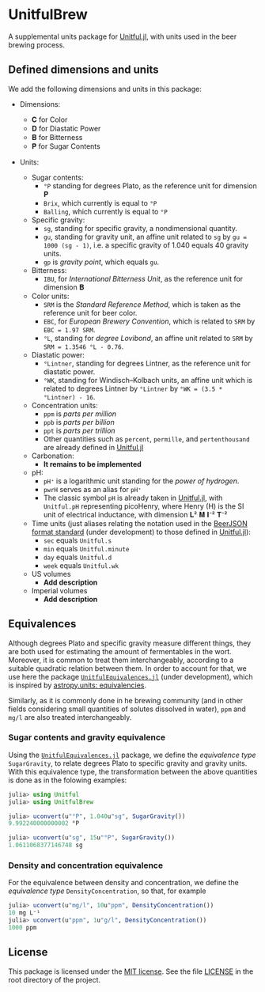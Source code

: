 # UnitfulBrew

A supplemental units package for [Unitful.jl](https://github.com/PainterQubits/Unitful.jl), with units used in the beer brewing process.

## Defined dimensions and units

We add the following dimensions and units in this package:

- Dimensions:
  - 𝐂 for Color
  - 𝐃 for Diastatic Power
  - 𝐁 for Bitterness
  - 𝐏 for Sugar Contents

- Units:
  - Sugar contents:
    - `°P` standing for degrees Plato, as the reference unit for dimension 𝐏
    - `Brix`, which currently is equal to `°P`
    - `Balling`, which currently is equal to `°P`
  - Specific gravity:
    - `sg`, standing for specific gravity, a nondimensional quantity.
    - `gu`, standing for gravity unit, an affine unit related to `sg` by `gu = 1000 (sg - 1)`, i.e. a specific gravity of 1.040 equals 40 gravity units.
    - `gp` is *gravity point*, which equals `gu`.
  - Bitterness:
    - `IBU`, for *International Bitterness Unit*, as the reference unit for dimension 𝐁
  - Color units:
    - `SRM` is the *Standard Reference Method*, which is taken as the reference unit for beer color.
    - `EBC`, for *European Brewery Convention*, which is related to `SRM` by `EBC = 1.97 SRM`.
    - `°L`, standing for *degree Lovibond*, an affine unit related to `SRM` by `SRM = 1.3546 °L - 0.76`.
  - Diastatic power:
    - `°Lintner`, standing for degrees Lintner, as the reference unit for diastatic power.
    - `°WK`, standing for Windisch–Kolbach units, an affine unit which is related to degrees Lintner by `°Lintner` by `°WK = (3.5 * °Lintner) - 16`.
  - Concentration units:
    - `ppm` is *parts per million*
    - `ppb` is *parts per billion*
    - `ppt` is *parts per trillion*
    - Other quantities such as `percent`, `permille`, and `pertenthousand` are already defined in [Unitful.jl](https://github.com/PainterQubits/Unitful.jl)
  - Carbonation:
    - **It remains to be implemented**
  - pH:
    - `pH⁺` is a logarithmic unit standing for the *power of hydrogen*.
    - `pwrH` serves as an alias for `pH⁺`
    - The classic symbol `pH` is already taken in [Unitful.jl](https://github.com/PainterQubits/Unitful.jl), with `Unitful.pH` representing picoHenry, where Henry (H) is the SI unit of electrical inductance, with dimension 𝐋² 𝐌 𝐈⁻² 𝐓⁻²
  - Time units (just aliases relating the notation used in the [BeerJSON format standard](https://github.com/beerjson/beerjson) (under development) to those defined in [Unitful.jl](https://github.com/PainterQubits/Unitful.jl)):
    - `sec` equals `Unitful.s`
    - `min` equals `Unitful.minute`
    - `day` equals `Unitful.d`
    - `week` equals `Unitful.wk`
  - US volumes
    - **Add description**
  - Imperial volumes
    - **Add description**

## Equivalences

Although degrees Plato and specific gravity measure different things, they are both used for estimating the amount of fermentables in the wort. Moreover, it is common to treat them interchangeably, according to a suitable quadratic relation between them. In order to account for that, we use here the package [`UnitfulEquivalences.jl`](https://github.com/sostock/UnitfulEquivalences.jl) (under development), which is inspired by [astropy.units: equivalencies](https://docs.astropy.org/en/stable/units/equivalencies.html).

Similarly, as it is commonly done in he brewing community (and in other fields considering small quantities of solutes dissolved in water), `ppm` and `mg/l` are also treated interchangeably.

### Sugar contents and gravity equivalence

Using the [`UnitfulEquivalences.jl`](https://github.com/sostock/UnitfulEquivalences.jl) package, we define the *equivalence type* `SugarGravity`, to relate degrees Plato to specific gravity and gravity units. With this equivalence type, the transformation between the above quantities is done as in the folowing examples:

```julia
julia> using Unitful
julia> using UnitfulBrew

julia> uconvert(u"°P", 1.040u"sg", SugarGravity())
9.992240000000002 °P

julia> uconvert(u"sg", 15u"°P", SugarGravity())
1.0611068377146748 sg
```

### Density and concentration equivalence

For the equivalence between density and concentration, we define the *equivalence type* `DensityConcentration`, so that, for example

```julia
julia> uconvert(u"mg/l", 10u"ppm", DensityConcentration())
10 mg L⁻¹
julia> uconvert(u"ppm", 1u"g/l", DensityConcentration())
1000 ppm
```

## License

This package is licensed under the [MIT license](https://opensource.org/licenses/MIT). See the file [LICENSE](LICENSE) in the root directory of the project.
